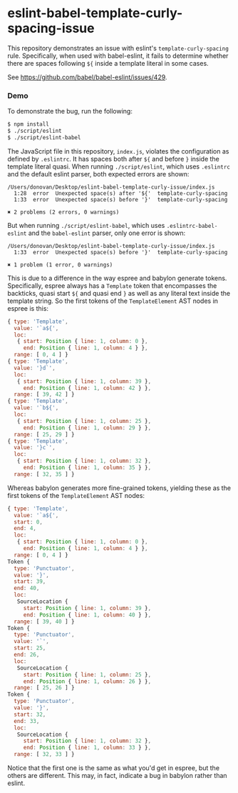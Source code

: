 # eslint-babel-template-curly-spacing-issue

This repository demonstrates an issue with eslint's `template-curly-spacing` rule. Specifically, when used with babel-eslint,
it fails to determine whether there are spaces following `${` inside a template literal in some cases.

See https://github.com/babel/babel-eslint/issues/429.

### Demo

To demonstrate the bug, run the following:

```bash
$ npm install
$ ./script/eslint
$ ./script/eslint-babel
```

The JavaScript file in this repository, `index.js`, violates the configuration as defined by `.eslintrc`. It has spaces
both after `${` and before `}` inside the template literal quasi. When running `./script/eslint`, which uses `.eslintrc`
and the default eslint parser, both expected errors are shown:

```
/Users/donovan/Desktop/eslint-babel-template-curly-issue/index.js
  1:28  error  Unexpected space(s) after '${'  template-curly-spacing
  1:33  error  Unexpected space(s) before '}'  template-curly-spacing

✖ 2 problems (2 errors, 0 warnings)
```

But when running `./script/eslint-babel`, which uses `.eslintrc-babel-eslint` and the `babel-eslint` parser, only one
error is shown:

```
/Users/donovan/Desktop/eslint-babel-template-curly-issue/index.js
  1:33  error  Unexpected space(s) before '}'  template-curly-spacing

✖ 1 problem (1 error, 0 warnings)
```

This is due to a difference in the way espree and babylon generate tokens. Specifically, espree always has a `Template`
token that encompasses the backticks, quasi start `${` and quasi end `}` as well as any literal text inside the template
string. So the first tokens of the `TemplateElement` AST nodes in espree is this:

```javascript
{ type: 'Template',
  value: '`a${',
  loc:
   { start: Position { line: 1, column: 0 },
     end: Position { line: 1, column: 4 } },
  range: [ 0, 4 ] }
{ type: 'Template',
  value: '}d`',
  loc:
   { start: Position { line: 1, column: 39 },
     end: Position { line: 1, column: 42 } },
  range: [ 39, 42 ] }
{ type: 'Template',
  value: '`b${',
  loc:
   { start: Position { line: 1, column: 25 },
     end: Position { line: 1, column: 29 } },
  range: [ 25, 29 ] }
{ type: 'Template',
  value: '}c`',
  loc:
   { start: Position { line: 1, column: 32 },
     end: Position { line: 1, column: 35 } },
  range: [ 32, 35 ] }
```

Whereas babylon generates more fine-grained tokens, yielding these as the first tokens of the `TemplateElement` AST nodes:

```javascript
{ type: 'Template',
  value: '`a${',
  start: 0,
  end: 4,
  loc:
   { start: Position { line: 1, column: 0 },
     end: Position { line: 1, column: 4 } },
  range: [ 0, 4 ] }
Token {
  type: 'Punctuator',
  value: '}',
  start: 39,
  end: 40,
  loc:
   SourceLocation {
     start: Position { line: 1, column: 39 },
     end: Position { line: 1, column: 40 } },
  range: [ 39, 40 ] }
Token {
  type: 'Punctuator',
  value: '`',
  start: 25,
  end: 26,
  loc:
   SourceLocation {
     start: Position { line: 1, column: 25 },
     end: Position { line: 1, column: 26 } },
  range: [ 25, 26 ] }
Token {
  type: 'Punctuator',
  value: '}',
  start: 32,
  end: 33,
  loc:
   SourceLocation {
     start: Position { line: 1, column: 32 },
     end: Position { line: 1, column: 33 } },
  range: [ 32, 33 ] }
```

Notice that the first one is the same as what you'd get in espree, but the others are different. This may, in fact,
indicate a bug in babylon rather than eslint.
